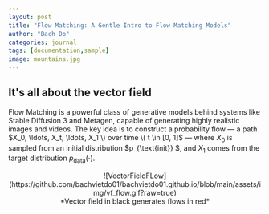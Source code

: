 ```yaml
---
layout: post
title: "Flow Matching: A Gentle Intro to Flow Matching Models"
author: "Bach Do"
categories: journal
tags: [documentation,sample]
image: mountains.jpg
---
```


## It's all about the vector field

Flow Matching is a powerful class of generative models behind systems like Stable Diffusion 3 and Metagen, capable of generating highly realistic images and videos. The key idea is to construct a probability flow — a path $X_0, \ldots, X_t, \ldots, X_1 \) over time \( t \in [0, 1]$ — where  $X_0$ is sampled from an initial distribution $p_{\text{init}} $, and $X_1$ comes from the target distribution $p_{\text{data}}(\cdot)$.

<p align=center>
![VectorFieldFLow](https://github.com/bachvietdo01/bachvietdo01.github.io/blob/main/assets/img/vf_flow.gif?raw=true)
<br>
*Vector field in black generates flows in red*
</p>

